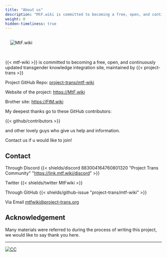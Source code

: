 ```yaml
---
title: "About us"
description: "MtF.wiki is committed to becoming a free, open, and continuously updated transgender knowledge integration site."
weight: 0
hidden-timeliness: true
---
```


<link rel="stylesheet" href="https://cdn.jsdelivr.net/npm/bootstrap-icons@1.5.0/font/bootstrap-icons.css">

<img src="/new/mtf-wiki-long.svg" style="background-color:none;border:none;padding:16px 16px 32px" alt="MtF.wiki"/>

{{< mtf-wiki >}} is committed to becoming a free, open, and continuously updated transgender knowledge integration site, maintained by {{< project-trans >}}

Project <i class="bi bi-github" aria-label="GitHub"></i> GitHub Repo: [project-trans/mtf-wiki](https://github.com/project-trans/MtF-wiki)

<i class="bi bi-link-45deg" aria-label="Website"></i> Website of the project: <https://MtF.wiki>

Brother site: <https://FtM.wiki>

My deepest thanks go to these GitHub contributors:

{{< github/contributors >}}

and other lovely guys who give us help and information.

Contact us if u would like to join!

## Contact

Through Discord {{< shields/discord 883004164760801320 "Project Trans Community" "<https://link.mtf.wiki/discord>" >}}

Twitter {{< shields/twitter MtFwiki >}}

Through GitHub {{< shields/github-issue "project-trans/mtf-wiki" >}}

Via Email <mtfwiki@project-trans.org>

## Acknowledgement

Many materials were referred to during the process of writing this project, we would like to say thank you here.

---

[![CC](https://i.creativecommons.org/l/by-sa/4.0/88x31.png)](https://creativecommons.org/licenses/by-sa/4.0)

